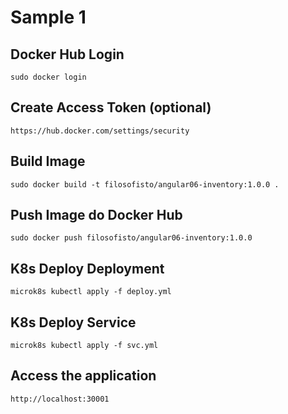 # Sample 1

## Docker Hub Login

    sudo docker login

## Create Access Token (optional)

    https://hub.docker.com/settings/security

## Build Image

    sudo docker build -t filosofisto/angular06-inventory:1.0.0 .

## Push Image do Docker Hub

    sudo docker push filosofisto/angular06-inventory:1.0.0

## K8s Deploy Deployment

    microk8s kubectl apply -f deploy.yml

## K8s Deploy Service

    microk8s kubectl apply -f svc.yml

## Access the application

    http://localhost:30001